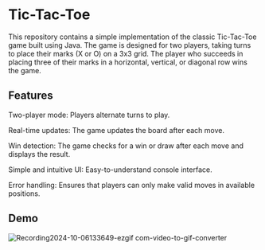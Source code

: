 # Tic-Tac-Toe
This repository contains a simple implementation of the classic Tic-Tac-Toe game built using Java. The game is designed for two players, taking turns to place their marks (X or O) on a 3x3 grid. The player who succeeds in placing three of their marks in a horizontal, vertical, or diagonal row wins the game.
<h2>Features</h2>
<p>Two-player mode: Players alternate turns to play.</p>
<p>Real-time updates: The game updates the board after each move.</p>
<p>Win detection: The game checks for a win or draw after each move and displays the result.</p>
<p>Simple and intuitive UI: Easy-to-understand console interface.</p>
<p>Error handling: Ensures that players can only make valid moves in available positions.</p>

## Demo

![Recording2024-10-06133649-ezgif com-video-to-gif-converter](https://github.com/user-attachments/assets/2770cdb7-260b-42cd-9d5f-78b87b36bdc3)
